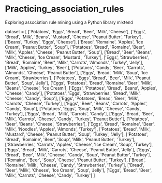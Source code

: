 # Practicing_association_rules
Exploring association rule mining using a Python library mlxtend


dataset = [
['Potatoes', 'Eggs', 'Bread', 'Beer', 'Milk', 'Cheese'],
['Eggs', 'Bread', 'Milk', 'Beans', 'Mustard', 'Cheese', 'Peanut Butter', 'Turkey'],
['Beans', 'Turkey', 'Eggs', 'Cheese'],
['Bread', 'Romaine', 'Apples', 'Ice Cream', 'Peanut Butter', 'Soup'],
['Potatoes', 'Bread', 'Romaine', 'Beer', 'Milk', 'Apples', 'Cheese', 'Peanut Butter', 'Soup'],
['Bread', 'Beer', 'Beans', 'Milk', 'Cheese', 'Ice Cream', 'Mustard', 'Turkey'],
['Eggs', 'Strawberries', 'Bread', 'Romaine', 'Beer', 'Milk', 'Carrots', 'Almonds', 'Turkey', 'Jelly'],
['Milk', 'Apples', 'Turkey', 'Beer'],
['Potatoes', 'Candy', 'Beer', 'Carrots', 'Almonds', 'Cheese', 'Peanut Butter'],
['Eggs', 'Bread', 'Milk', 'Soup', 'Ice Cream', 'Strawberries'],
['Potatoes', 'Eggs', 'Bread', 'Beer', 'Milk', 'Peanut Butter', 'Soup', 'Jelly'],
['Eggs', 'Potatoes', 'Bread', 'Romaine', 'Beer', 'Milk', 'Beans', 'Cheese', 'Ice Cream'],
['Eggs', 'Potatoes', 'Bread', 'Beans', 'Apples', 'Cheese', 'Candy'],
['Potatoes', 'Eggs', 'Strawberries', 'Bread', 'Milk', 'Cheese', 'Candy', 'Soup'],
['Eggs', 'Potatoes', 'Bread', 'Beer', 'Milk', 'Carrots', 'Cheese', 'Turkey'],
['Eggs', 'Beer', 'Beans', 'Carrots', 'Apples', 'Candy', 'Soup'],
['Potatoes', 'Eggs', 'Soup', 'Milk', 'Cheese', 'Candy', 'Turkey'],
['Eggs', 'Bread', 'Milk', 'Carrots', 'Candy'],
['Eggs', 'Bread', 'Beer', 'Milk', 'Carrots', 'Cheese', 'Candy', 'Turkey', 'Peanut Butter'],
['Potatoes', 'Beer', 'Beans', 'Cheese', 'Strawberries'],
['Eggs', 'Bread', 'Romaine', 'Beer', 'Milk', 'Noodles', 'Apples', 'Almonds', 'Turkey'],
['Potatoes', 'Bread', 'Milk', 'Mustard', 'Cheese', 'Peanut Butter', 'Soup', 'Turkey', 'Jelly'],
['Potatoes', 'Bread', 'Romaine', 'Beer', 'Soup', 'Milk', 'Peanut Butter', 'Turkey'],
['Strawberries', 'Carrots', 'Apples', 'Cheese', 'Ice Cream', 'Soup', 'Turkey'],
['Eggs', 'Bread', 'Milk', 'Carrots', 'Cheese', 'Peanut Butter', 'Jelly'],
['Eggs', 'Bread', 'Beer', 'Milk', 'Cheese', 'Candy', 'Soup', 'Peanut Butter', 'Turkey'],
['Romaine', 'Beer', 'Soup', 'Cheese', 'Peanut Butter', 'Turkey'],
['Bread', 'Romaine', 'Milk', 'Cheese', 'Candy', 'Strawberries', 'Turkey'],
['Bread', 'Beer', 'Milk', 'Cheese', 'Ice Cream', 'Soup', 'Jelly'],
['Eggs', 'Bread', 'Beer', 'Milk', 'Carrots', 'Cheese', 'Candy', 'Turkey']
]
